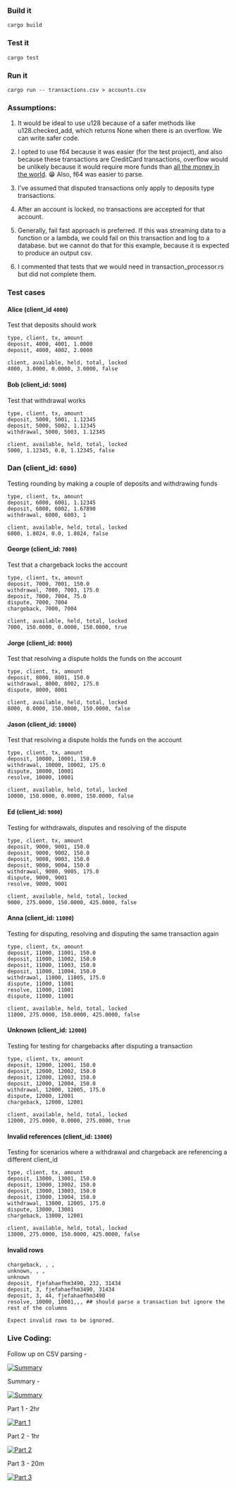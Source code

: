 ### Build it
```
cargo build
```

### Test it
```
cargo test
```

### Run it
```
cargo run -- transactions.csv > accounts.csv
```

### Assumptions: 

1. It would be ideal to use u128 because of a safer methods like u128.checked_add, which returns None when there is an overflow. We can write safer code.

2. I opted to use f64 because it was easier (for the test project), and also because these transactions are CreditCard transactions, overflow would be unlikely because it would require more funds than [all the money in the world](https://www.gobankingrates.com/money/economy/how-much-money-is-in-the-world/). :grin:
Also, f64 was easier to parse. 

3. I've assumed that disputed transactions only apply to deposits type transactions. 

4. After an account is locked, no transactions are accepted for that account.

5. Generally, fail fast approach is preferred. If this was streaming data to a function or a lambda, we could fail on this transaction and log to a database. but we cannot do that for this example, because it is expected to produce an output csv.

6. I commented that tests that we would need in transaction_processor.rs but did not complete them. 


### Test cases

####  Alice (client_id `4000`)
Test that deposits should work
```
type, client, tx, amount
deposit, 4000, 4001, 1.0000
deposit, 4000, 4002, 2.0000
```
```
client, available, held, total, locked
4000, 3.0000, 0.0000, 3.0000, false
```


#### Bob (client_id: `5000`)
Test that withdrawal works
```
type, client, tx, amount
deposit, 5000, 5001, 1.12345
deposit, 5000, 5002, 1.12345
withdrawal, 5000, 5003, 1.12345
```
```
client, available, held, total, locked
5000, 1.12345, 0.0, 1.12345, false
```

### Dan (client_id: `6000`)
Testing rounding by making a couple of deposits and withdrawing funds
```
type, client, tx, amount
deposit, 6000, 6001, 1.12345
deposit, 6000, 6002, 1.67890
withdrawal, 6000, 6003, 1
```
```
client, available, held, total, locked
6000, 1.8024, 0.0, 1.8024, false

```
#### George (client_id: `7000`)
Test that a chargeback locks the account
```
type, client, tx, amount
deposit, 7000, 7001, 150.0
withdrawal, 7000, 7003, 175.0
deposit, 7000, 7004, 75.0
dispute, 7000, 7004
chargeback, 7000, 7004
```
```
client, available, held, total, locked
7000, 150.0000, 0.0000, 150.0000, true
```

#### Jorge (client_id: `8000`)
Test that resolving a dispute holds the funds on the account
```
type, client, tx, amount
deposit, 8000, 8001, 150.0
withdrawal, 8000, 8002, 175.0
dispute, 8000, 8001
```
```
client, available, held, total, locked
8000, 0.0000, 150.0000, 150.0000, false
```

#### Jason (client_id: `10000`)
Test that resolving a dispute holds the funds on the account
```
type, client, tx, amount
deposit, 10000, 10001, 150.0
withdrawal, 10000, 10002, 175.0
dispute, 10000, 10001
resolve, 10000, 10001
```
```
client, available, held, total, locked
10000, 150.0000, 0.0000, 150.0000, false
```

#### Ed (client_id: `9000`)
Testing for withdrawals, disputes and resolving of the dispute
```
type, client, tx, amount
deposit, 9000, 9001, 150.0
deposit, 9000, 9002, 150.0
deposit, 9000, 9003, 150.0
deposit, 9000, 9004, 150.0
withdrawal, 9000, 9005, 175.0
dispute, 9000, 9001
resolve, 9000, 9001
```
```
client, available, held, total, locked
9000, 275.0000, 150.0000, 425.0000, false
```

#### Anna (client_id: `11000`)
Testing for disputing, resolving and disputing the same transaction again
```
type, client, tx, amount
deposit, 11000, 11001, 150.0
deposit, 11000, 11002, 150.0
deposit, 11000, 11003, 150.0
deposit, 11000, 11004, 150.0
withdrawal, 11000, 11005, 175.0
dispute, 11000, 11001
resolve, 11000, 11001
dispute, 11000, 11001
```
```
client, available, held, total, locked
11000, 275.0000, 150.0000, 425.0000, false
```

#### Unknown (client_id: `12000`)
Testing for testing for chargebacks after disputing a transaction
```
type, client, tx, amount
deposit, 12000, 12001, 150.0
deposit, 12000, 12002, 150.0
deposit, 12000, 12003, 150.0
deposit, 12000, 12004, 150.0
withdrawal, 12000, 12005, 175.0
dispute, 12000, 12001
chargeback, 12000, 12001
```
```
client, available, held, total, locked
12000, 275.0000, 0.0000, 275.0000, true
```

#### Invalid references (client_id: `13000`)
Testing for scenarios where a withdrawal and chargeback are 
referencing a different client_id
```
type, client, tx, amount
deposit, 13000, 13001, 150.0
deposit, 13000, 13002, 150.0
deposit, 13000, 13003, 150.0
deposit, 13000, 13004, 150.0
withdrawal, 13000, 12005, 175.0
dispute, 13000, 13001
chargeback, 13000, 12001
```
```
client, available, held, total, locked
13000, 275.0000, 150.0000, 425.0000, false
```

#### Invalid rows 
```
chargeback, , , 
unknown, , , 
unknown
deposit, fjefahaefhm3490, 232, 31434
deposit, 3, fjefahaefhm3490, 31434
deposit, 3, 44, fjefahaefhm3490
resolve, 10000, 10001,,, ## should parse a transaction but ignore the rest of the columns
```
```
Expect invalid rows to be ignored.
```



### Live Coding:

Follow up on CSV parsing - 

[![Summary](https://img.youtube.com/vi/jCyX7H9n-D8/0.jpg)](https://youtu.be/jCyX7H9n-D8)

Summary - 

[![Summary](https://img.youtube.com/vi/Nbcr16ksZIQ/0.jpg)](https://www.youtube.com/watch?v=Nbcr16ksZIQ)

Part 1 - 2hr

[![Part 1](https://img.youtube.com/vi/usyCPOEJPBw/0.jpg)](https://www.youtube.com/watch?v=usyCPOEJPBw)

Part 2 - 1hr

[![Part 2](https://img.youtube.com/vi/3RdQv2xx7uw/0.jpg)](https://www.youtube.com/watch?v=3RdQv2xx7uw)

Part 3 - 20m

[![Part 3](https://img.youtube.com/vi/QbOrlniaZKM/0.jpg)](https://www.youtube.com/watch?v=QbOrlniaZKM)
